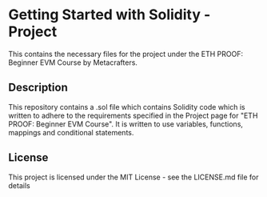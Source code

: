 # Getting Started with Solidity - Project

This contains the necessary files for the project under the ETH PROOF: Beginner EVM Course by Metacrafters.

## Description

This repository contains a .sol file which contains Solidity code which is written to adhere to the requirements specified in the Project page for "ETH PROOF: Beginner EVM Course". It is written to use variables, functions, mappings and conditional statements.

## License

This project is licensed under the MIT License - see the LICENSE.md file for details
